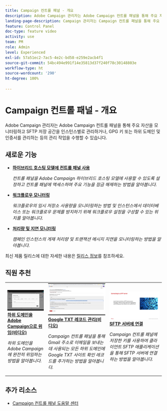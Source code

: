 ```yaml
---
title: Campaign 컨트롤 패널 - 개요
description: Adobe Campaign 관리자는 Adobe Campaign 컨트롤 패널을 통해 주요 자산을 모니터링하고 SFTP 저장 공간을 인스턴스별로 관리하거나, GPG 키 또는 하위 도메인 및 인증서를 관리하는 등의 관리 작업을 수행할 수 있습니다.
landing-page-description: Campaign 관리자는 Campaign 컨트롤 패널을 통해 주요 자산을 모니터링하고 SFTP 스토리지, GPG 키 또는 하위 도메인 및 인증서를 관리하는 등의 관리 작업을 수행할 수 있습니다.
feature: Control Panel
doc-type: feature video
activity: use
team: PM
role: Admin
level: Experienced
exl-id: 57a51ec2-7ac5-4e2c-bd58-e259e2acb4f1
source-git-commit: 54bc494e991f14e35813d37f240f78c30148803e
workflow-type: ht
source-wordcount: '290'
ht-degree: 100%

---
```


# Campaign 컨트롤 패널 - 개요

Adobe Campaign 관리자는 Adobe Campaign 컨트롤 패널을 통해 주요 자산을 모니터링하고 SFTP 저장 공간을 인스턴스별로 관리하거나, GPG 키 또는 하위 도메인 및 인증서를 관리하는 등의 관리 작업을 수행할 수 있습니다.

## 새로운 기능

* **[하이브리드 호스팅 모델에 컨트롤 패널 사용](/help/control-panel-for-hybrid-hosting-models.md)**

   *컨트롤 패널을 Adobe Campaign 하이브리드 호스팅 모델에 사용할 수 있도록 설정하고 컨트롤 패널에 액세스하며 주요 기능을 잠금 해제하는 방법을 알아봅니다.*

* **[워크플로우 모니터링](/help/performance-monitoring/monitor-workflows.md)**

   *워크플로우의 임시 저장소 사용량을 모니터링하는 방법 및 인스턴스에서 데이터베이스 또는 워크플로우 문제를 방지하기 위해 워크플로우 설정을 구성할 수 있는 위치를 알아봅니다.*

* **[처리량 및 지연 모니터링](/help/performance-monitoring/monitor-throughputs-and-latency.md)**

   *캠페인 인스턴스의 게재 처리량 및 트랜잭션 메시지 지연을 모니터링하는 방법을 알아봅니다.*

최신 제품 릴리스에 대한 자세한 내용은 [릴리스 정보](https://experienceleague.adobe.com/docs/control-panel/using/release-notes.html?lang=ko)를 참조하세요.

## 직원 추천

<table>
<tr>
  <td>
    <a href="./subdomains-and-certificates/subdomain-delegation.md"> 
      <img alt="하위 도메인을 Adobe Campaign으로 위임(비디오)" src="./assets/31390.jpg"/>
    </a>
    <div>
      <a href="./subdomains-and-certificates/subdomain-delegation.md">
    <strong>하위 도메인을 Adobe Campaign으로 위임(비디오)</strong>
    </a>
    </div>
    <p>
    <em>하위 도메인을 Adobe Campaign에 완전히 위임하는 방법을 알아봅니다.</em>
    <p>
  </td>
   <td>
    <a href="./subdomains-and-certificates/google-txt-record-management.md">
      <img alt="Google TXT 레코드 관리(비디오)" src="./assets/32369.jpg" />
    </a>
    <div>
    <a href="./subdomains-and-certificates/google-txt-record-management.md">
    <strong>Google TXT 레코드 관리(비디오)</strong>
    </a>
    </div>
    <p>
    <em> Campaign 컨트롤 패널을 통해 Gmail 주소로 이메일을 보내는 데 사용되는 모든 하위 도메인에 Google TXT 사이트 확인 레코드를 추가하는 방법을 알아봅니다.</em>
    <p>
  </td>
  <td>
    <a href="./sftp-management/connect-to-sftp-server.md">
      <img alt="SFTP 서버에 연결" src="./assets/27263.jpg" />
    </a>
    <div>
      <a href="./sftp-management/connect-to-sftp-server.md">
    <strong>SFTP 서버에 연결</strong>
    </a>
    </div>
    <p>
    <em>Campaign 컨트롤 패널에 저장한 키를 사용하여 클라이언트 SFTP 애플리케이션을 통해 SFTP 서버에 연결하는 방법을 알아봅니다. </em>
    <p>
  </td>
</tr>
</table>

## 추가 리소스

* [Campaign 컨트롤 패널 도움말 센터](https://experienceleague.adobe.com/docs/control-panel/using/control-panel-home.html?lang=ko)
